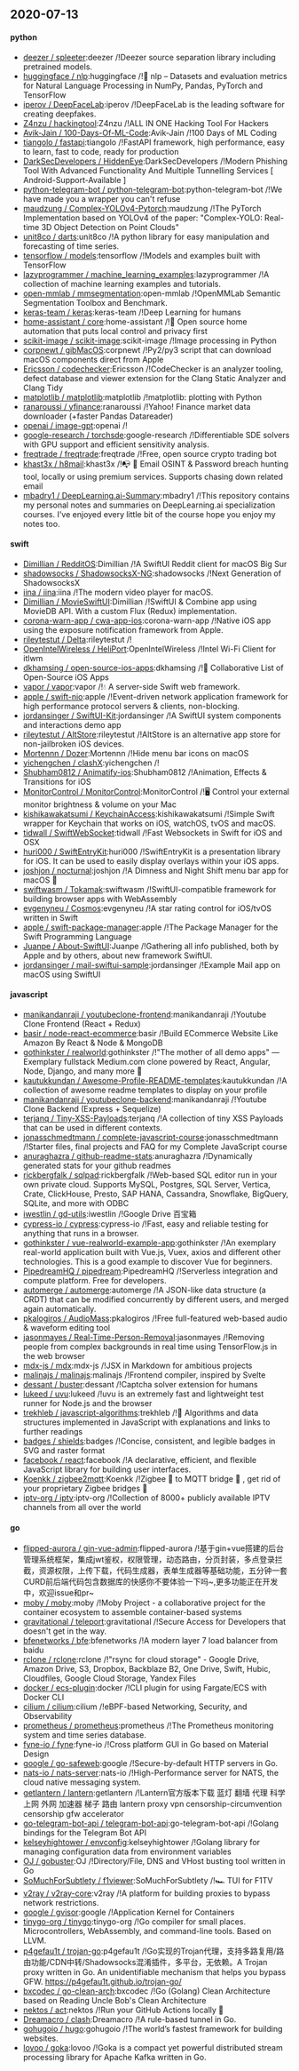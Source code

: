 ## 2020-07-13

#### python
* [deezer / spleeter](https://github.com/deezer/spleeter):deezer /!Deezer source separation library including pretrained models.
* [huggingface / nlp](https://github.com/huggingface/nlp):huggingface /!🤗
nlp – Datasets and evaluation metrics for Natural Language Processing in NumPy, Pandas, PyTorch and TensorFlow
* [iperov / DeepFaceLab](https://github.com/iperov/DeepFaceLab):iperov /!DeepFaceLab is the leading software for creating deepfakes.
* [Z4nzu / hackingtool](https://github.com/Z4nzu/hackingtool):Z4nzu /!ALL IN ONE Hacking Tool For Hackers
* [Avik-Jain / 100-Days-Of-ML-Code](https://github.com/Avik-Jain/100-Days-Of-ML-Code):Avik-Jain /!100 Days of ML Coding
* [tiangolo / fastapi](https://github.com/tiangolo/fastapi):tiangolo /!FastAPI framework, high performance, easy to learn, fast to code, ready for production
* [DarkSecDevelopers / HiddenEye](https://github.com/DarkSecDevelopers/HiddenEye):DarkSecDevelopers /!Modern Phishing Tool With Advanced Functionality And Multiple Tunnelling Services [ Android-Support-Available ]
* [python-telegram-bot / python-telegram-bot](https://github.com/python-telegram-bot/python-telegram-bot):python-telegram-bot /!We have made you a wrapper you can't refuse
* [maudzung / Complex-YOLOv4-Pytorch](https://github.com/maudzung/Complex-YOLOv4-Pytorch):maudzung /!The PyTorch Implementation based on YOLOv4 of the paper: "Complex-YOLO: Real-time 3D Object Detection on Point Clouds"
* [unit8co / darts](https://github.com/unit8co/darts):unit8co /!A python library for easy manipulation and forecasting of time series.
* [tensorflow / models](https://github.com/tensorflow/models):tensorflow /!Models and examples built with TensorFlow
* [lazyprogrammer / machine_learning_examples](https://github.com/lazyprogrammer/machine_learning_examples):lazyprogrammer /!A collection of machine learning examples and tutorials.
* [open-mmlab / mmsegmentation](https://github.com/open-mmlab/mmsegmentation):open-mmlab /!OpenMMLab Semantic Segmentation Toolbox and Benchmark.
* [keras-team / keras](https://github.com/keras-team/keras):keras-team /!Deep Learning for humans
* [home-assistant / core](https://github.com/home-assistant/core):home-assistant /!🏡
Open source home automation that puts local control and privacy first
* [scikit-image / scikit-image](https://github.com/scikit-image/scikit-image):scikit-image /!Image processing in Python
* [corpnewt / gibMacOS](https://github.com/corpnewt/gibMacOS):corpnewt /!Py2/py3 script that can download macOS components direct from Apple
* [Ericsson / codechecker](https://github.com/Ericsson/codechecker):Ericsson /!CodeChecker is an analyzer tooling, defect database and viewer extension for the Clang Static Analyzer and Clang Tidy
* [matplotlib / matplotlib](https://github.com/matplotlib/matplotlib):matplotlib /!matplotlib: plotting with Python
* [ranaroussi / yfinance](https://github.com/ranaroussi/yfinance):ranaroussi /!Yahoo! Finance market data downloader (+faster Pandas Datareader)
* [openai / image-gpt](https://github.com/openai/image-gpt):openai /!
* [google-research / torchsde](https://github.com/google-research/torchsde):google-research /!Differentiable SDE solvers with GPU support and efficient sensitivity analysis.
* [freqtrade / freqtrade](https://github.com/freqtrade/freqtrade):freqtrade /!Free, open source crypto trading bot
* [khast3x / h8mail](https://github.com/khast3x/h8mail):khast3x /!📭
🔎
Email OSINT & Password breach hunting tool, locally or using premium services. Supports chasing down related email
* [mbadry1 / DeepLearning.ai-Summary](https://github.com/mbadry1/DeepLearning.ai-Summary):mbadry1 /!This repository contains my personal notes and summaries on DeepLearning.ai specialization courses. I've enjoyed every little bit of the course hope you enjoy my notes too.

#### swift
* [Dimillian / RedditOS](https://github.com/Dimillian/RedditOS):Dimillian /!A SwiftUI Reddit client for macOS Big Sur
* [shadowsocks / ShadowsocksX-NG](https://github.com/shadowsocks/ShadowsocksX-NG):shadowsocks /!Next Generation of ShadowsocksX
* [iina / iina](https://github.com/iina/iina):iina /!The modern video player for macOS.
* [Dimillian / MovieSwiftUI](https://github.com/Dimillian/MovieSwiftUI):Dimillian /!SwiftUI & Combine app using MovieDB API. With a custom Flux (Redux) implementation.
* [corona-warn-app / cwa-app-ios](https://github.com/corona-warn-app/cwa-app-ios):corona-warn-app /!Native iOS app using the exposure notification framework from Apple.
* [rileytestut / Delta](https://github.com/rileytestut/Delta):rileytestut /!
* [OpenIntelWireless / HeliPort](https://github.com/OpenIntelWireless/HeliPort):OpenIntelWireless /!Intel Wi-Fi Client for itlwm
* [dkhamsing / open-source-ios-apps](https://github.com/dkhamsing/open-source-ios-apps):dkhamsing /!📱
Collaborative List of Open-Source iOS Apps
* [vapor / vapor](https://github.com/vapor/vapor):vapor /!💧
A server-side Swift web framework.
* [apple / swift-nio](https://github.com/apple/swift-nio):apple /!Event-driven network application framework for high performance protocol servers & clients, non-blocking.
* [jordansinger / SwiftUI-Kit](https://github.com/jordansinger/SwiftUI-Kit):jordansinger /!A SwiftUI system components and interactions demo app
* [rileytestut / AltStore](https://github.com/rileytestut/AltStore):rileytestut /!AltStore is an alternative app store for non-jailbroken iOS devices.
* [Mortennn / Dozer](https://github.com/Mortennn/Dozer):Mortennn /!Hide menu bar icons on macOS
* [yichengchen / clashX](https://github.com/yichengchen/clashX):yichengchen /!
* [Shubham0812 / Animatify-ios](https://github.com/Shubham0812/Animatify-ios):Shubham0812 /!Animation, Effects & Transitions for iOS
* [MonitorControl / MonitorControl](https://github.com/MonitorControl/MonitorControl):MonitorControl /!🖥
Control your external monitor brightness & volume on your Mac
* [kishikawakatsumi / KeychainAccess](https://github.com/kishikawakatsumi/KeychainAccess):kishikawakatsumi /!Simple Swift wrapper for Keychain that works on iOS, watchOS, tvOS and macOS.
* [tidwall / SwiftWebSocket](https://github.com/tidwall/SwiftWebSocket):tidwall /!Fast Websockets in Swift for iOS and OSX
* [huri000 / SwiftEntryKit](https://github.com/huri000/SwiftEntryKit):huri000 /!SwiftEntryKit is a presentation library for iOS. It can be used to easily display overlays within your iOS apps.
* [joshjon / nocturnal](https://github.com/joshjon/nocturnal):joshjon /!A Dimness and Night Shift menu bar app for macOS
🌙
* [swiftwasm / Tokamak](https://github.com/swiftwasm/Tokamak):swiftwasm /!SwiftUI-compatible framework for building browser apps with WebAssembly
* [evgenyneu / Cosmos](https://github.com/evgenyneu/Cosmos):evgenyneu /!A star rating control for iOS/tvOS written in Swift
* [apple / swift-package-manager](https://github.com/apple/swift-package-manager):apple /!The Package Manager for the Swift Programming Language
* [Juanpe / About-SwiftUI](https://github.com/Juanpe/About-SwiftUI):Juanpe /!Gathering all info published, both by Apple and by others, about new framework SwiftUI.
* [jordansinger / mail-swiftui-sample](https://github.com/jordansinger/mail-swiftui-sample):jordansinger /!Example Mail app on macOS using SwiftUI

#### javascript
* [manikandanraji / youtubeclone-frontend](https://github.com/manikandanraji/youtubeclone-frontend):manikandanraji /!Youtube Clone Frontend (React + Redux)
* [basir / node-react-ecommerce](https://github.com/basir/node-react-ecommerce):basir /!Build ECommerce Website Like Amazon By React & Node & MongoDB
* [gothinkster / realworld](https://github.com/gothinkster/realworld):gothinkster /!"The mother of all demo apps" — Exemplary fullstack Medium.com clone powered by React, Angular, Node, Django, and many more
🏅
* [kautukkundan / Awesome-Profile-README-templates](https://github.com/kautukkundan/Awesome-Profile-README-templates):kautukkundan /!A collection of awesome readme templates to display on your profile
* [manikandanraji / youtubeclone-backend](https://github.com/manikandanraji/youtubeclone-backend):manikandanraji /!Youtube Clone Backend (Express + Sequelize)
* [terjanq / Tiny-XSS-Payloads](https://github.com/terjanq/Tiny-XSS-Payloads):terjanq /!A collection of tiny XSS Payloads that can be used in different contexts.
* [jonasschmedtmann / complete-javascript-course](https://github.com/jonasschmedtmann/complete-javascript-course):jonasschmedtmann /!Starter files, final projects and FAQ for my Complete JavaScript course
* [anuraghazra / github-readme-stats](https://github.com/anuraghazra/github-readme-stats):anuraghazra /!Dynamically generated stats for your github readmes
* [rickbergfalk / sqlpad](https://github.com/rickbergfalk/sqlpad):rickbergfalk /!Web-based SQL editor run in your own private cloud. Supports MySQL, Postgres, SQL Server, Vertica, Crate, ClickHouse, Presto, SAP HANA, Cassandra, Snowflake, BigQuery, SQLite, and more with ODBC
* [iwestlin / gd-utils](https://github.com/iwestlin/gd-utils):iwestlin /!Google Drive 百宝箱
* [cypress-io / cypress](https://github.com/cypress-io/cypress):cypress-io /!Fast, easy and reliable testing for anything that runs in a browser.
* [gothinkster / vue-realworld-example-app](https://github.com/gothinkster/vue-realworld-example-app):gothinkster /!An exemplary real-world application built with Vue.js, Vuex, axios and different other technologies. This is a good example to discover Vue for beginners.
* [PipedreamHQ / pipedream](https://github.com/PipedreamHQ/pipedream):PipedreamHQ /!Serverless integration and compute platform. Free for developers.
* [automerge / automerge](https://github.com/automerge/automerge):automerge /!A JSON-like data structure (a CRDT) that can be modified concurrently by different users, and merged again automatically.
* [pkalogiros / AudioMass](https://github.com/pkalogiros/AudioMass):pkalogiros /!Free full-featured web-based audio & waveform editing tool
* [jasonmayes / Real-Time-Person-Removal](https://github.com/jasonmayes/Real-Time-Person-Removal):jasonmayes /!Removing people from complex backgrounds in real time using TensorFlow.js in the web browser
* [mdx-js / mdx](https://github.com/mdx-js/mdx):mdx-js /!JSX in Markdown for ambitious projects
* [malinajs / malinajs](https://github.com/malinajs/malinajs):malinajs /!Frontend compiler, inspired by Svelte
* [dessant / buster](https://github.com/dessant/buster):dessant /!Captcha solver extension for humans
* [lukeed / uvu](https://github.com/lukeed/uvu):lukeed /!uvu is an extremely fast and lightweight test runner for Node.js and the browser
* [trekhleb / javascript-algorithms](https://github.com/trekhleb/javascript-algorithms):trekhleb /!📝
Algorithms and data structures implemented in JavaScript with explanations and links to further readings
* [badges / shields](https://github.com/badges/shields):badges /!Concise, consistent, and legible badges in SVG and raster format
* [facebook / react](https://github.com/facebook/react):facebook /!A declarative, efficient, and flexible JavaScript library for building user interfaces.
* [Koenkk / zigbee2mqtt](https://github.com/Koenkk/zigbee2mqtt):Koenkk /!Zigbee
🐝
to MQTT bridge
🌉
, get rid of your proprietary Zigbee bridges
🔨
* [iptv-org / iptv](https://github.com/iptv-org/iptv):iptv-org /!Collection of 8000+ publicly available IPTV channels from all over the world

#### go
* [flipped-aurora / gin-vue-admin](https://github.com/flipped-aurora/gin-vue-admin):flipped-aurora /!基于gin+vue搭建的后台管理系统框架，集成jwt鉴权，权限管理，动态路由，分页封装，多点登录拦截，资源权限，上传下载，代码生成器，表单生成器等基础功能，五分钟一套CURD前后端代码包含数据库的快感你不要体验一下吗~,更多功能正在开发中，欢迎issue和pr~
* [moby / moby](https://github.com/moby/moby):moby /!Moby Project - a collaborative project for the container ecosystem to assemble container-based systems
* [gravitational / teleport](https://github.com/gravitational/teleport):gravitational /!Secure Access for Developers that doesn't get in the way.
* [bfenetworks / bfe](https://github.com/bfenetworks/bfe):bfenetworks /!A modern layer 7 load balancer from baidu
* [rclone / rclone](https://github.com/rclone/rclone):rclone /!"rsync for cloud storage" - Google Drive, Amazon Drive, S3, Dropbox, Backblaze B2, One Drive, Swift, Hubic, Cloudfiles, Google Cloud Storage, Yandex Files
* [docker / ecs-plugin](https://github.com/docker/ecs-plugin):docker /!CLI plugin for using Fargate/ECS with Docker CLI
* [cilium / cilium](https://github.com/cilium/cilium):cilium /!eBPF-based Networking, Security, and Observability
* [prometheus / prometheus](https://github.com/prometheus/prometheus):prometheus /!The Prometheus monitoring system and time series database.
* [fyne-io / fyne](https://github.com/fyne-io/fyne):fyne-io /!Cross platform GUI in Go based on Material Design
* [google / go-safeweb](https://github.com/google/go-safeweb):google /!Secure-by-default HTTP servers in Go.
* [nats-io / nats-server](https://github.com/nats-io/nats-server):nats-io /!High-Performance server for NATS, the cloud native messaging system.
* [getlantern / lantern](https://github.com/getlantern/lantern):getlantern /!Lantern官方版本下载 蓝灯 翻墙 代理 科学上网 外网 加速器 梯子 路由 lantern proxy vpn censorship-circumvention censorship gfw accelerator
* [go-telegram-bot-api / telegram-bot-api](https://github.com/go-telegram-bot-api/telegram-bot-api):go-telegram-bot-api /!Golang bindings for the Telegram Bot API
* [kelseyhightower / envconfig](https://github.com/kelseyhightower/envconfig):kelseyhightower /!Golang library for managing configuration data from environment variables
* [OJ / gobuster](https://github.com/OJ/gobuster):OJ /!Directory/File, DNS and VHost busting tool written in Go
* [SoMuchForSubtlety / f1viewer](https://github.com/SoMuchForSubtlety/f1viewer):SoMuchForSubtlety /!🏎️
TUI for F1TV
* [v2ray / v2ray-core](https://github.com/v2ray/v2ray-core):v2ray /!A platform for building proxies to bypass network restrictions.
* [google / gvisor](https://github.com/google/gvisor):google /!Application Kernel for Containers
* [tinygo-org / tinygo](https://github.com/tinygo-org/tinygo):tinygo-org /!Go compiler for small places. Microcontrollers, WebAssembly, and command-line tools. Based on LLVM.
* [p4gefau1t / trojan-go](https://github.com/p4gefau1t/trojan-go):p4gefau1t /!Go实现的Trojan代理，支持多路复用/路由功能/CDN中转/Shadowsocks混淆插件，多平台，无依赖。A Trojan proxy written in Go. An unidentifiable mechanism that helps you bypass GFW. https://p4gefau1t.github.io/trojan-go/
* [bxcodec / go-clean-arch](https://github.com/bxcodec/go-clean-arch):bxcodec /!Go (Golang) Clean Architecture based on Reading Uncle Bob's Clean Architecture
* [nektos / act](https://github.com/nektos/act):nektos /!Run your GitHub Actions locally
🚀
* [Dreamacro / clash](https://github.com/Dreamacro/clash):Dreamacro /!A rule-based tunnel in Go.
* [gohugoio / hugo](https://github.com/gohugoio/hugo):gohugoio /!The world’s fastest framework for building websites.
* [lovoo / goka](https://github.com/lovoo/goka):lovoo /!Goka is a compact yet powerful distributed stream processing library for Apache Kafka written in Go.
